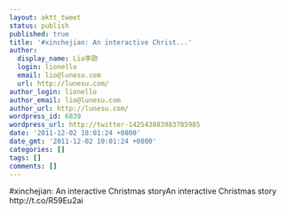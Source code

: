 ```yaml
---
layout: aktt_tweet
status: publish
published: true
title: '#xinchejian: An interactive Christ...'
author:
  display_name: Lio李欧
  login: lionello
  email: lio@lunesu.com
  url: http://lunesu.com/
author_login: lionello
author_email: lio@lunesu.com
author_url: http://lunesu.com/
wordpress_id: 6839
wordpress_url: http://twitter-142543883983785985
date: '2011-12-02 18:01:24 +0800'
date_gmt: '2011-12-02 10:01:24 +0800'
categories: []
tags: []
comments: []
---
```

<p>#xinchejian: <!--:en-->An interactive Christmas story<!--:--><!--:zh-->An interactive Christmas story<!--:--> http://t.co/R59Eu2ai</p>
